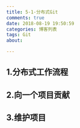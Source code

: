 ```yaml
---
title: 5-1-分布式Git
comments: true
date: 2018-08-19 19:50:59
categories: 博客列表
tags: Git
about:

---
```


## 1.分布式工作流程

## 2.向一个项目贡献

## 3.维护项目